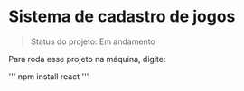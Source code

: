 <h1>Sistema de cadastro de jogos</h1>

> Status do projeto: Em andamento

Para roda esse projeto na máquina, digite:

'''
npm install react
'''
